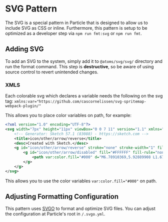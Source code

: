 # SVG Pattern

The SVG is a special pattern in Particle that is designed to allow us to include
SVG as CSS or inline. Furthermore, this pattern is setup to be optimized as a
developer step via `npm run fmt:svg` or `npm run fmt`.

## Adding SVG

To add an SVG to the system, simply add it to `@atoms/svg/svg/` directory and
run the format command. This step is **destructive**, so be aware of using
source control to revert unintended changes.

### XMLS

Each colorable svg which declares a variable needs the following on the svg tag:
`xmlns:var="https://github.com/cascornelissen/svg-spritemap-webpack-plugin/"`

This allows you to place color variables on path, for example:

```svg
<?xml version="1.0" encoding="UTF-8"?>
<svg width="7px" height="11px" viewBox="0 0 7 11" version="1.1" xmlns="http://www.w3.org/2000/svg" xmlns:var="https://github.com/cascornelissen/svg-spritemap-webpack-plugin/"  xmlns:xlink="http://www.w3.org/1999/xlink">
    <!-- Generator: Sketch 57.1 (83088) - https://sketch.com -->
    <title>icon/other/arrow/reverse</title>
    <desc>Created with Sketch.</desc>
    <g id="icon/other/arrow/reverse" stroke="none" stroke-width="1" fill="none" fill-rule="evenodd">
        <g id="icon/other/arrow/disabled" fill="#FFFFFF" fill-rule="nonzero">
            <path var:color.fill="#000" d="M6.78910369,5.92889908 L1.67486817,10.8233945 C1.55184519,10.9411316 1.40246057,11 1.22671351,11 C1.05096646,11 0.901581838,10.9411316 0.778558856,10.8233945 L0.198594004,10.2683486 C0.075571022,10.1506115 0.0096659251,10.0076454 0.000878712933,9.83944954 C-0.00790849923,9.67125369 0.0492089832,9.52828759 0.172231965,9.41055046 L4.25834797,5.5 L0.172231965,1.58944954 C0.0492089832,1.47171241 -0.00790849923,1.32874631 0.000878712933,1.16055046 C0.0096659251,0.992354612 0.075571022,0.849388508 0.198594004,0.731651376 L0.778558856,0.176605505 C0.901581838,0.0588683732 1.05096646,0 1.22671351,0 C1.40246057,0 1.55184519,0.0588683732 1.67486817,0.176605505 L6.78910369,5.07110092 C6.9297011,5.18883805 7,5.33180415 7,5.5 C7,5.66819585 6.9297011,5.81116195 6.78910369,5.92889908 Z" id=""></path>
        </g>
    </g>
</svg>
```

This allows you to use the color variables `var:color.fill="#000"` on path.

## Adjusting Formatting Configuration

This pattern uses [SVGO](https://github.com/svg/svgo) to format and optimize SVG
files. You can adjust the configuration at Particle's root in `/.svgo.yml`.
